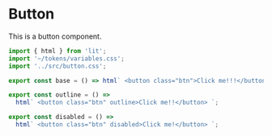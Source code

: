 # Button

This is a button component.

```js script
import { html } from 'lit';
import '~/tokens/variables.css';
import '../src/button.css';
```

```js preview-story
export const base = () => html` <button class="btn">Click me!!!</button> `;
```

```js preview-story
export const outline = () =>
  html` <button class="btn" outline>Click me!!</button> `;
```

```js preview-story
export const disabled = () =>
  html` <button class="btn" disabled>Click me!</button> `;
```
